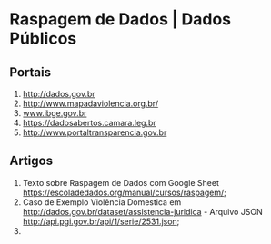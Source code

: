 Raspagem de Dados | Dados Públicos
===================================

Portais
-----------------

1. http://dados.gov.br
2. http://www.mapadaviolencia.org.br/
3. www.ibge.gov.br
4. https://dadosabertos.camara.leg.br
5. http://www.portaltransparencia.gov.br

Artigos
-----------

1. Texto sobre Raspagem de Dados com Google Sheet https://escoladedados.org/manual/cursos/raspagem/;
2. Caso de Exemplo Violência Domestica em http://dados.gov.br/dataset/assistencia-juridica - Arquivo JSON http://api.pgi.gov.br/api/1/serie/2531.json;
3. 
